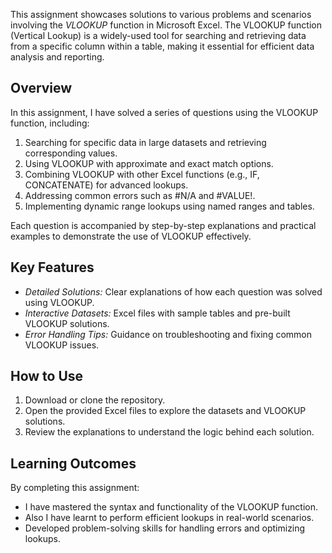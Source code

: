 This assignment showcases solutions to various problems and scenarios involving the *VLOOKUP* function in Microsoft Excel. The VLOOKUP function (Vertical Lookup) is a widely-used tool for searching and retrieving data from a specific column within a table, making it essential for efficient data analysis and reporting.  

## Overview  

In this assignment, I have solved a series of questions using the VLOOKUP function, including:  

1. Searching for specific data in large datasets and retrieving corresponding values.  
2. Using VLOOKUP with approximate and exact match options.  
3. Combining VLOOKUP with other Excel functions (e.g., IF, CONCATENATE) for advanced lookups.  
4. Addressing common errors such as #N/A and #VALUE!.  
5. Implementing dynamic range lookups using named ranges and tables.  

Each question is accompanied by step-by-step explanations and practical examples to demonstrate the use of VLOOKUP effectively.  

## Key Features  

- *Detailed Solutions:* Clear explanations of how each question was solved using VLOOKUP.  
- *Interactive Datasets:* Excel files with sample tables and pre-built VLOOKUP solutions.  
- *Error Handling Tips:* Guidance on troubleshooting and fixing common VLOOKUP issues.  

## How to Use  

1. Download or clone the repository.  
2. Open the provided Excel files to explore the datasets and VLOOKUP solutions.  
3. Review the explanations to understand the logic behind each solution.  

## Learning Outcomes  

By completing this assignment:  

- I have mastered the syntax and functionality of the VLOOKUP function.  
- Also I have learnt to perform efficient lookups in real-world scenarios.  
- Developed problem-solving skills for handling errors and optimizing lookups.
